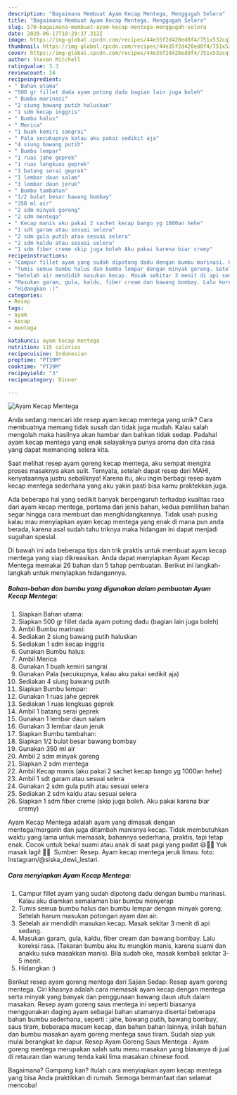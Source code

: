 ```yaml
---
description: "Bagaimana Membuat Ayam Kecap Mentega, Menggugah Selera"
title: "Bagaimana Membuat Ayam Kecap Mentega, Menggugah Selera"
slug: 570-bagaimana-membuat-ayam-kecap-mentega-menggugah-selera
date: 2020-06-17T18:29:37.312Z
image: https://img-global.cpcdn.com/recipes/44e35f2d420ed8f4/751x532cq70/ayam-kecap-mentega-foto-resep-utama.jpg
thumbnail: https://img-global.cpcdn.com/recipes/44e35f2d420ed8f4/751x532cq70/ayam-kecap-mentega-foto-resep-utama.jpg
cover: https://img-global.cpcdn.com/recipes/44e35f2d420ed8f4/751x532cq70/ayam-kecap-mentega-foto-resep-utama.jpg
author: Steven Mitchell
ratingvalue: 3.3
reviewcount: 14
recipeingredient:
- " Bahan utama"
- "500 gr fillet dada ayam potong dadu bagian lain juga boleh"
- " Bumbu marinasi"
- "2 siung bawang putih haluskan"
- "1 sdm kecap inggris"
- " Bumbu halus"
- " Merica"
- "1 buah kemiri sangrai"
- " Pala secukupnya kalau aku pakai sedikit aja"
- "4 siung bawang putih"
- " Bumbu lempar"
- "1 ruas jahe geprek"
- "1 ruas lengkuas geprek"
- "1 batang serai geprek"
- "1 lembar daun salam"
- "3 lembar daun jeruk"
- " Bumbu tambahan"
- "1/2 bulat besar bawang bombay"
- "350 ml air"
- "2 sdm minyak goreng"
- "2 sdm mentega"
- " Kecap manis aku pakai 2 sachet kecap bango yg 1000an hehe"
- "1 sdt garam atau sesuai selera"
- "2 sdm gula putih atau sesuai selera"
- "2 sdm kaldu atau sesuai selera"
- "1 sdm fiber creme skip juga boleh Aku pakai karena biar cremy"
recipeinstructions:
- "Campur fillet ayam yang sudah dipotong dadu dengan bumbu marinasi. Kalau aku diamkan semalaman biar bumbu menyerap"
- "Tumis semua bumbu halus dan bumbu lempar dengan minyak goreng. Setelah harum masukan potongan ayam dan air."
- "Setelah air mendidih masukan kecap. Masak sekitar 3 menit di api sedang."
- "Masukan garam, gula, kaldu, fiber cream dan bawang bombay. Lalu koreksi rasa. (Takaran bumbu aku itu mungkin manis, karena suami dan anakku suka masakkan manis). Bila sudah oke, masak kembali sekitar 3-5 menit."
- "Hidangkan :)"
categories:
- Resep
tags:
- ayam
- kecap
- mentega

katakunci: ayam kecap mentega 
nutrition: 115 calories
recipecuisine: Indonesian
preptime: "PT39M"
cooktime: "PT39M"
recipeyield: "3"
recipecategory: Dinner

---
```



![Ayam Kecap Mentega](https://img-global.cpcdn.com/recipes/44e35f2d420ed8f4/751x532cq70/ayam-kecap-mentega-foto-resep-utama.jpg)

Anda sedang mencari ide resep ayam kecap mentega yang unik? Cara membuatnya memang tidak susah dan tidak juga mudah. Kalau salah mengolah maka hasilnya akan hambar dan bahkan tidak sedap. Padahal ayam kecap mentega yang enak selayaknya punya aroma dan cita rasa yang dapat memancing selera kita.

Saat melihat resep ayam goreng kecap mentega, aku sempat mengira proses masaknya akan sulit. Ternyata, setelah dapat resep dari MAHI, kenyataannya justru sebaliknya! Karena itu, aku ingin berbagi resep ayam kecap mentega sederhana yang aku yakin pasti bisa kamu praktekkan juga.

Ada beberapa hal yang sedikit banyak berpengaruh terhadap kualitas rasa dari ayam kecap mentega, pertama dari jenis bahan, kedua pemilihan bahan segar hingga cara membuat dan menghidangkannya. Tidak usah pusing kalau mau menyiapkan ayam kecap mentega yang enak di mana pun anda berada, karena asal sudah tahu triknya maka hidangan ini dapat menjadi suguhan spesial.


Di bawah ini ada beberapa tips dan trik praktis untuk membuat ayam kecap mentega yang siap dikreasikan. Anda dapat menyiapkan Ayam Kecap Mentega memakai 26 bahan dan 5 tahap pembuatan. Berikut ini langkah-langkah untuk menyiapkan hidangannya.

<!--inarticleads1-->

##### Bahan-bahan dan bumbu yang digunakan dalam pembuatan Ayam Kecap Mentega:

1. Siapkan  Bahan utama:
1. Siapkan 500 gr fillet dada ayam potong dadu (bagian lain juga boleh)
1. Ambil  Bumbu marinasi:
1. Sediakan 2 siung bawang putih haluskan
1. Sediakan 1 sdm kecap inggris
1. Gunakan  Bumbu halus:
1. Ambil  Merica
1. Gunakan 1 buah kemiri sangrai
1. Gunakan  Pala (secukupnya, kalau aku pakai sedikit aja)
1. Sediakan 4 siung bawang putih
1. Siapkan  Bumbu lempar:
1. Gunakan 1 ruas jahe geprek
1. Sediakan 1 ruas lengkuas geprek
1. Ambil 1 batang serai geprek
1. Gunakan 1 lembar daun salam
1. Gunakan 3 lembar daun jeruk
1. Siapkan  Bumbu tambahan:
1. Siapkan 1/2 bulat besar bawang bombay
1. Gunakan 350 ml air
1. Ambil 2 sdm minyak goreng
1. Siapkan 2 sdm mentega
1. Ambil  Kecap manis (aku pakai 2 sachet kecap bango yg 1000an hehe)
1. Ambil 1 sdt garam atau sesuai selera
1. Gunakan 2 sdm gula putih atau sesuai selera
1. Sediakan 2 sdm kaldu atau sesuai selera
1. Siapkan 1 sdm fiber creme (skip juga boleh. Aku pakai karena biar cremy)


Ayam Kecap Mentega adalah ayam yang dimasak dengan mentega/margarin dan juga ditambah manisnya kecap. Tidak membutuhkan waktu yang lama untuk memasak, bahannya sederhana, praktis, tapi tetap enak. Cocok untuk bekal suami atau anak di saat pagi yang padat 😃👍🏻 Yuk masak lagi! 👩‍🍳 ️ Sumber: Resep. Ayam kecap mentega jeruk limau. foto: Instagram/@siska_dewi_lestari. 

<!--inarticleads2-->

##### Cara menyiapkan Ayam Kecap Mentega:

1. Campur fillet ayam yang sudah dipotong dadu dengan bumbu marinasi. Kalau aku diamkan semalaman biar bumbu menyerap
1. Tumis semua bumbu halus dan bumbu lempar dengan minyak goreng. Setelah harum masukan potongan ayam dan air.
1. Setelah air mendidih masukan kecap. Masak sekitar 3 menit di api sedang.
1. Masukan garam, gula, kaldu, fiber cream dan bawang bombay. Lalu koreksi rasa. (Takaran bumbu aku itu mungkin manis, karena suami dan anakku suka masakkan manis). Bila sudah oke, masak kembali sekitar 3-5 menit.
1. Hidangkan :)


Berikut resep ayam goreng mentega dari Sajian Sedap: Resep ayam goreng mentega. Ciri khasnya adalah cara memasak ayam kecap dengan mentega serta minyak yang banyak dan penggunaan bawang daun utuh dalam masakan. Resep ayam goreng saus mentega ini seperti biasanya menggunakan daging ayam sebagai bahan utamanya disertai beberapa bahan bumbu sederhana, seperti : jahe, bawang putih, bawang bombay, saus tiram, beberapa macam kecap, dan bahan bahan lainnya, inilah bahan dan bumbu masakan ayam goreng mentega saus tiram. Sudah siap yuk mulai berangkat ke dapur. Resep Ayam Goreng Saus Mentega : Ayam goreng mentega merupakan salah satu menu masakan yang biasanya di jual di retauran dan warung tenda kaki lima masakan chinese food. 

Bagaimana? Gampang kan? Itulah cara menyiapkan ayam kecap mentega yang bisa Anda praktikkan di rumah. Semoga bermanfaat dan selamat mencoba!
